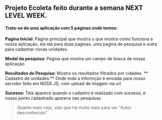## Projeto Ecoleta feito durante a semana NEXT LEVEL WEEK.

#### Trata-se de uma aplicação com 5 páginas onde temos:

**Pagina Inicial:** Página principal que mostra o que mostra como funciona a nossa aplicação, ela ela para duas paginas, uma pagina de pesquisa e outra para cadastrar novas unidades.

**Modal da pesquisa:** Página que mostra um campo de busca de nossa aplicação.

**Resultados de Pesquisa:** Mostra os resultados filtrados por cidades.
**
Cadastro de unidades:** Onde toda a informção é enviada para nosso servidor feito em NODE.JS, com upload de imagem via url

**Sucesso:** Tela aparece quando o cadastro é realizado com sucesso, e nosso ponto cadastrado aparece nas pesquisas.

> Quanto mais vejo, vejo que há muito mais para ver "Autor desconhecido"
